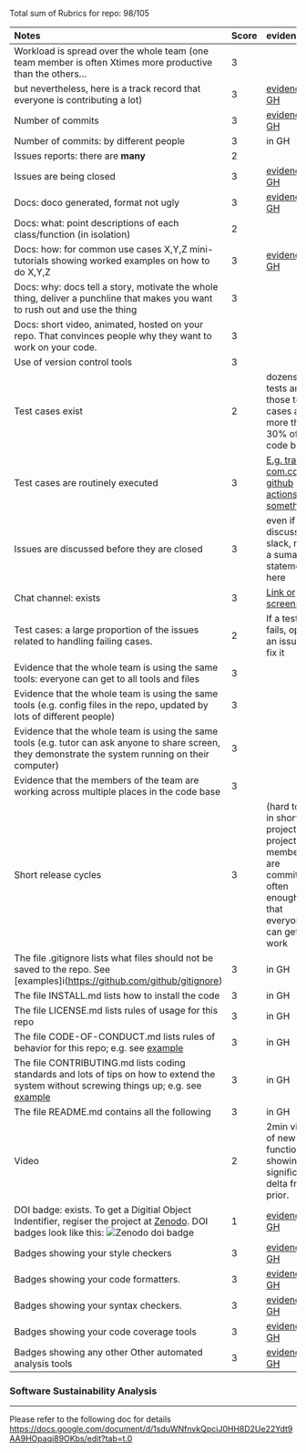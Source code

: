 Total sum of Rubrics for repo:  98/105

| Notes                                                                                                                                                                                                                                                                                                              | Score | evidence                                                                                                        |
| :----------------------------------------------------------------------------------------------------------------------------------------------------------------------------------------------------------------------------------------------------------------------------------------------------------------- | ----- | :-------------------------------------------------------------------------------------------------------------- |
| Workload is spread over the whole team (one team member is often Xtimes more productive than the others…                                                                                                                                                                                                           | 3     |                                                                                                                 |
| but nevertheless, here is a track record that everyone is contributing a lot)                                                                                                                                                                                                                                      | 3     | [evidence in GH](https://github.com/J1mmySE24/burnout/tree/burnout-jinming)                                     |
| Number of commits                                                                                                                                                                                                                                                                                                  | 3     | [evidence in GH](https://github.com/J1mmySE24/burnout/tree/burnout-jinming)                                     |
| Number of commits: by different people                                                                                                                                                                                                                                                                             | 3     | in GH                                                                                                           |
| Issues reports: there are **many**                                                                                                                                                                                                                                                                                 | 2     |                                                                                                                 |
| Issues are being closed                                                                                                                                                                                                                                                                                            | 3     | [evidence in GH](https://github.com/J1mmySE24/burnout/issues)                                                   |
| Docs: doco generated, format not ugly                                                                                                                                                                                                                                                                              | 3     | [evidence in GH](https://github.com/J1mmySE24/burnout/tree/burnout-jinming)                                     |
| Docs: what: point descriptions of each class/function (in isolation)                                                                                                                                                                                                                                               | 2     |                                                                                                                 |
| Docs: how: for common use cases X,Y,Z mini-tutorials showing worked examples on how to do X,Y,Z                                                                                                                                                                                                                    | 3     | [evidence in GH](https://github.com/J1mmySE24/burnout/tree/burnout-jinming)                                     |
| Docs: why: docs tell a story, motivate the whole thing, deliver a punchline that makes you want to rush out and use the thing                                                                                                                                                                                      | 3     |                                                                                                                 |
| Docs: short video, animated, hosted on your repo. That convinces people why they want to work on your code.                                                                                                                                                                                                        | 3     |                                                                                                                 |
| Use of version control tools                                                                                                                                                                                                                                                                                       | 3     |                                                                                                                 |
| Test cases exist                                                                                                                                                                                                                                                                                                   | 2     | dozens of tests and those test cases are more than 30% of the code base                                         |
| Test cases are routinely executed                                                                                                                                                                                                                                                                                  | 3     | [E.g. travis-com.com or github actions or something](https://github.com/J1mmySE24/burnout/tree/burnout-jinming) |
| Issues are discussed before they are closed                                                                                                                                                                                                                                                                        | 3     | even if you discuss in slack, need a sumamry statement here                                                     |
| Chat channel: exists                                                                                                                                                                                                                                                                                               | 3     | [Link or screenshots](https://github.com/J1mmySE24/burnout/tree/burnout-jinming)                                |
| Test cases: a large proportion of the issues related to handling failing cases.                                                                                                                                                                                                                                    | 2     | If a test case fails, open an issue and fix it                                                                  |
| Evidence that the whole team is using the same tools: everyone can get to all tools and files                                                                                                                                                                                                                      | 3     |                                                                                                                 |
| Evidence that the whole team is using the same tools (e.g. config files in the repo, updated by lots of different people)                                                                                                                                                                                          | 3     |                                                                                                                 |
| Evidence that the whole team is using the same tools (e.g. tutor can ask anyone to share screen, they demonstrate the system running on their computer)                                                                                                                                                            | 3     |                                                                                                                 |
| Evidence that the members of the team are working across multiple places in the code base                                                                                                                                                                                                                          | 3     |                                                                                                                 |
| Short release cycles                                                                                                                                                                                                                                                                                               | 3     | (hard to see in short projects) project members are committing often enough so that everyone can get your work  |
| The file .gitignore lists what files should not be saved to the repo. See [examples]i(https://github.com/github/gitignore)                                                                                                                                                                                         | 3     | in GH                                                                                                           |
| The file INSTALL.md lists how to install the code                                                                                                                                                                                                                                                                  | 3     | in GH                                                                                                           |
| The file LICENSE.md lists rules of usage for this repo                                                                                                                                                                                                                                                             | 3     | in GH                                                                                                           |
| The file CODE-OF-CONDUCT.md lists rules of behavior for this repo; e.g. see [example](https://github.com/probot/template/blob/master/CODE_OF_CONDUCT.md)                                                                                                                                                           | 3     | in GH                                                                                                           |
| The file CONTRIBUTING.md lists coding standards and lots of tips on how to extend the system without screwing things up; e.g. see [example](https://github.com/probot/template/blob/master/CONTRIBUTING.md)                                                                                                        | 3     | in GH                                                                                                           |
| The file README.md contains all the following                                                                                                                                                                                                                                                                      | 3     | in GH                                                                                                           |
| Video                                                                                                                                                                                                                                                                                                              | 2     | 2min video of new functionality, showing a significant delta from prior.                                        |
| DOI badge: exists. To get a Digitial Object Indentifier, regiser the project at [Zenodo](https://docs.github.com/en/repositories/archiving-a-github-repository/referencing-and-citing-content). DOI badges look like this: ![Zenodo doi badge](https://img.shields.io/badge/DOI-10.5281%2Fzenodo.1234567-blue.svg) | 1     | [evidence in GH](https://github.com/J1mmySE24/burnout/tree/burnout-jinming)                                     |
| Badges showing your style checkers                                                                                                                                                                                                                                                                                 | 3     | [evidence in GH](https://github.com/J1mmySE24/burnout/tree/burnout-jinming)                                     |
| Badges showing your code formatters.                                                                                                                                                                                                                                                                               | 3     | [evidence in GH](https://github.com/J1mmySE24/burnout/tree/burnout-jinming)                                     |
| Badges showing your syntax checkers.                                                                                                                                                                                                                                                                               | 3     | [evidence in GH](https://github.com/J1mmySE24/burnout/tree/burnout-jinming)                                     |
| Badges showing your code coverage tools                                                                                                                                                                                                                                                                            | 3     | [evidence in GH](https://github.com/J1mmySE24/burnout/tree/burnout-jinming)                                     |
| Badges showing any other Other automated analysis tools                                                                                                                                                                                                                                                            | 3     | [evidence in GH](https://github.com/J1mmySE24/burnout/tree/burnout-jinming)                                     |


### Software Sustainability Analysis
---
Please refer to the following doc for details
https://docs.google.com/document/d/1sduWNfnvkQpciJ0HH8D2Ue22Ydt9AA9HOpaqi89OKbs/edit?tab=t.0